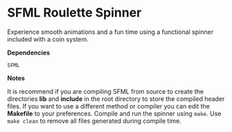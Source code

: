 # SFML Roulette Spinner
Experience smooth animations and a fun time using a functional spinner included with a coin system.

**Dependencies**
```
SFML
```

**Notes**

It is recommend if you are compiling SFML from source to create the directories **lib** and **include** in the root directory to store the compiled header files. If you want to use a different method or compiler you can edit the **Makefile** to your preferences. Compile and run the spinner using ```make```. Use ```make clean``` to remove all files generated during compile time.
